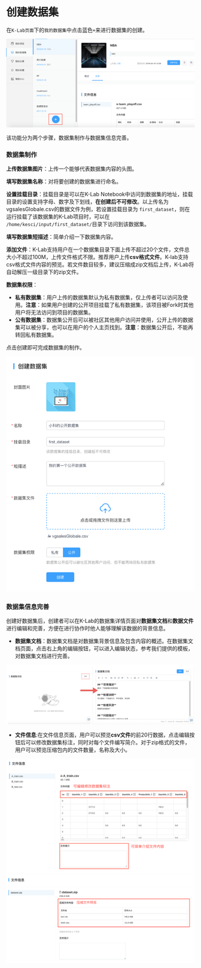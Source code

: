 # 创建数据集

在`K-Lab页面`下的`我的数据集`中点击蓝色`+`来进行数据集的创建。

![image description](/image/社区-创建数据集.png)

该功能分为两个步骤，数据集制作与数据集信息完善。
### 数据集制作
**上传数据集图片**：上传一个能够代表数据集内容的头图。

**填写数据集名称**：对将要创建的数据集进行命名。

**设置挂载目录**：挂载目录是可以在K-Lab Notebook中访问到数据集的地址，挂载目录的设置支持字母、数字及下划线，**在创建后不可修改**。以上传名为vgsalesGlobale.csv的数据文件为例，若设置挂载目录为 `first_dataset`，则在运行挂载了该数据集的K-Lab项目时，可以在 `/home/kesci/input/first_dataset/`目录下访问到该数据集。

**填写数据集短描述**：简单介绍一下数据集内容。

**添加文件**：K-Lab支持用户在一个数据集目录下面上传不超过20个文件，文件总大小不超过100M，上传文件格式不限。推荐用户上传**csv格式文件**。K-lab支持csv格式文件内容的预览。若文件数目较多，建议压缩成zip文档后上传，K-Lab将自动解压一级目录下的zip文件。

**数据集权限**：
* **私有数据集**：用户上传的数据集默认为私有数据集，仅上传者可以访问及使用。**注意**：如果用户创建的公开项目挂载了私有数据集，该项目被Fork时其他用户将无法访问到项目的数据集。
* **公有数据集**：数据集公开后可以被社区其他用户访问并使用，公开上传的数据集可以被分享，也可以在用户的个人主页找到。**注意**：数据集公开后，不能再转回私有数据集。

点击创建即可完成数据集的制作。

![image description](/image/创建数据集.png)

### 数据集信息完善
创建好数据集后，创建者可以在K-Lab的数据集详情页面对**数据集文档**和**数据文件**进行编辑和完善，方便在进行协作时他人能够理解该数据的背景信息。
* **数据集文档**：数据集文档是对数据集背景信息及包含内容的概述。在数据集文档页面，点击右上角的编辑按钮，可以进入编辑状态，参考我们提供的模板，对数据集文档进行完善。

![image description](/image/数据集文档.png)

* **文件信息**:在文件信息页面，用户可以预览**csv文件**的前20行数据，点击编辑按钮后可以修改数据集标注，同时对每个文件编写简介。对于zip格式的文件，用户可以预览压缩包内的文件数量，名称及大小。

![image description](/image/dataset-file-info.png)
![image description](/image/dataset-zip-file.png)
